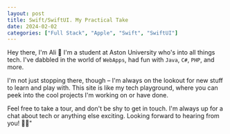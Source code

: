 ```yaml
---
layout: post
title: Swift/SwiftUI. My Practical Take
date: 2024-02-02
categories: ["Full Stack", "Apple", "Swift", "SwiftUI"]
---
```


Hey there, I'm Ali 🚀 I'm a student at Aston University who's into all things tech. I've dabbled in the world of `WebApps`, had fun with `Java`, `C#`, `PHP`, and more.

I'm not just stopping there, though – I'm always on the lookout for new stuff to learn and play with. This site is like my tech playground, where you can peek into the cool projects I'm working on or have done.

Feel free to take a tour, and don't be shy to get in touch. I'm always up for a chat about tech or anything else exciting. Looking forward to hearing from you! 🤖✨"
